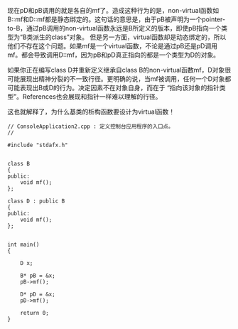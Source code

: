 现在pD和pB调用的就是各自的mf了。造成这种行为的是，non-virtual函数如B::mf和D::mf都是静态绑定的。这句话的意思是，由于pB被声明为一个pointer-to-B，通过pB调用的non-virtual函数永远是B所定义的版本，即使pB指向一个类型为“B类派生的class”对象。
但是另一方面，virtual函数却是动态绑定的，所以他们不存在这个问题。如果mf是一个virtual函数，不论是通过pB还是pD调用mf。都会导致调用D::mf，因为pB和pD真正指向的都是一个类型为D的对象。



如果你正在编写class D并重新定义继承自class B的non-virtual函数mf，D对象很可能展现出精神分裂的不一致行径。更明确的说，当mf被调用，任何一个D对象都可能表现出B或D的行为。决定因素不在对象自身，而在于 “指向该对象的指针类型”。References也会展现和指针一样难以理解的行径。



这也就解释了，为什么基类的析构函数要设计为virtual函数！

```
// ConsoleApplication2.cpp : 定义控制台应用程序的入口点。
//
 
#include "stdafx.h"
 
 
class B
{
public:
	void mf();
};
 
class D : public B
{
public:
	void mf();
};
 
 
int main()
{
 
	D x;
 
	B* pB = &x;
	pB->mf();
 
	D* pD = &x;
	pD->mf();
 
    return 0;
}
```

